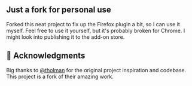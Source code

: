 ## Just a fork for personal use
Forked this neat project to fix up the Firefox plugin a bit, so I can use it myself.
Feel free to use it yourself, but it's probably broken for Chrome.
I might look into publishing it to the add-on store.


## 🙏 Acknowledgments

Big thanks to [@tholman](https://github.com/tholman) for the original project inspiration and codebase. This project is a fork of their amazing work.

